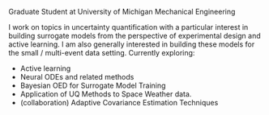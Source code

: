 Graduate Student at University of Michigan Mechanical Engineering

I work on topics in uncertainty quantification with a particular interest in building surrogate models from the perspective of experimental design and active learning. I am also generally interested in building these models for the small / multi-event data setting. Currently exploring:

- Active learning
- Neural ODEs and related methods
- Bayesian OED for Surrogate Model Training
- Application of UQ Methods to Space Weather data.
- (collaboration) Adaptive Covariance Estimation Techniques
